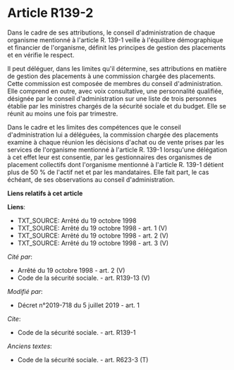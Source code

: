 # Article R139-2

Dans le cadre de ses attributions, le conseil d'administration de chaque organisme mentionné à l'article R. 139-1 veille à
l'équilibre démographique et financier de l'organisme, définit les principes de gestion des placements et en vérifie le
respect. 

Il peut déléguer, dans les limites qu'il détermine, ses attributions en matière de gestion des placements à une commission
chargée des placements. Cette commission est composée de membres du conseil d'administration. Elle comprend en outre, avec
voix consultative, une personnalité qualifiée, désignée par le conseil d'administration sur une liste de trois personnes
établie par les ministres chargés de la sécurité sociale et du budget. Elle se réunit au moins une fois par trimestre. 

Dans le cadre et les limites des compétences que le conseil d'administration lui a déléguées, la commission chargée des
placements examine à chaque réunion les décisions d'achat ou de vente prises par les services de l'organisme mentionné à
l'article R. 139-1 lorsqu'une délégation à cet effet leur est consentie, par les gestionnaires des organismes de placement
collectifs dont l'organisme mentionné à l'article R. 139-1 détient plus de 50 % de l'actif net et par les mandataires. Elle
fait part, le cas échéant, de ses observations au conseil d'administration.

**Liens relatifs à cet article**

**Liens**:

  - TXT_SOURCE: Arrêté du 19 octobre 1998
  - TXT_SOURCE: Arrêté du 19 octobre 1998 - art. 1 (V)
  - TXT_SOURCE: Arrêté du 19 octobre 1998 - art. 2 (V)
  - TXT_SOURCE: Arrêté du 19 octobre 1998 - art. 3 (V)

_Cité par_:

  - Arrêté du 19 octobre 1998 - art. 2 (V)
  - Code de la sécurité sociale. - art. R139-13 (V)

_Modifié par_:

  - Décret n°2019-718 du 5 juillet 2019 - art. 1

_Cite_:

  - Code de la sécurité sociale. - art. R139-1

_Anciens textes_:

  - Code de la sécurité sociale. - art. R623-3 (T)
